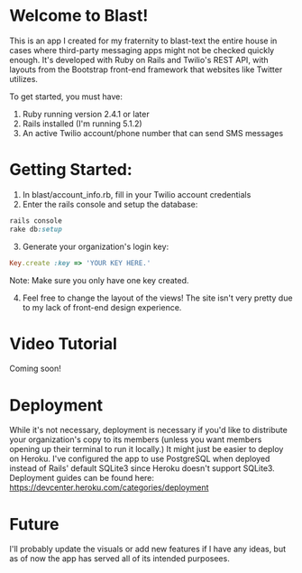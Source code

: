 # Welcome to Blast!
This is an app I created for my fraternity to blast-text the entire house in cases where third-party messaging apps might not be checked quickly enough. It's developed with Ruby on Rails and Twilio's REST API, with layouts from the Bootstrap front-end framework that websites like Twitter utilizes.

To get started, you must have: 
1. Ruby running version 2.4.1 or later
2. Rails installed (I'm running 5.1.2)
3. An active Twilio account/phone number that can send SMS messages

# Getting Started:
1. In blast/account_info.rb, fill in your Twilio account credentials 
2. Enter the rails console and setup the database: 
```ruby 
rails console
rake db:setup
```
3. Generate your organization's login key: 
```ruby
Key.create :key => 'YOUR KEY HERE.'
``` 
  Note: Make sure you only have one key created. 

4. Feel free to change the layout of the views! The site isn't very pretty due to my lack of front-end design experience. 

# Video Tutorial
Coming soon! 


# Deployment
While it's not necessary, deployment is necessary if you'd like to distribute your organization's copy to its members (unless you want members opening up their terminal to run it locally.) It might just be easier to deploy on Heroku. I've configured the app to use PostgreSQL when deployed instead of Rails' default SQLite3 since Heroku doesn't support SQLite3. Deployment guides can be found here: https://devcenter.heroku.com/categories/deployment

# Future
I'll probably update the visuals or add new features if I have any ideas, but as of now the app has served all of its intended purposees. 
